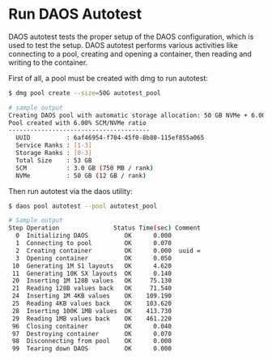 # Run DAOS Autotest

DAOS autotest tests the proper setup of the DAOS configuration, which is used to test the setup.
DAOS autotest performs various activities like connecting to a pool, creating and opening
a container, then reading and writing to the container.

First of all, a pool must be created with dmg to run autotest:

```sh
$ dmg pool create --size=50G autotest_pool

# sample output
Creating DAOS pool with automatic storage allocation: 50 GB NVMe + 6.00% SCM
Pool created with 6.00% SCM/NVMe ratio
---------------------------------------
  UUID          : 6af46954-f704-45f0-8b80-115ef855a065
  Service Ranks : [1-3]
  Storage Ranks : [0-3]
  Total Size    : 53 GB
  SCM           : 3.0 GB (750 MB / rank)
  NVMe          : 50 GB (12 GB / rank)
```

Then run autotest via the daos utility:

```sh
$ daos pool autotest --pool autotest_pool

# Sample output
Step Operation               Status Time(sec) Comment
  0  Initializing DAOS          OK      0.000
  1  Connecting to pool         OK      0.070
  2  Creating container         OK      0.000  uuid =
  3  Opening container          OK      0.050
 10  Generating 1M S1 layouts   OK      4.620
 11  Generating 10K SX layouts  OK      0.140
 20  Inserting 1M 128B values   OK     75.130
 21  Reading 128B values back   OK     71.540
 24  Inserting 1M 4KB values    OK    109.190
 25  Reading 4KB values back    OK    103.620
 28  Inserting 100K 1MB values  OK    413.730
 29  Reading 1MB values back    OK    461.220
 96  Closing container          OK      0.040
 97  Destroying container       OK      0.070
 98  Disconnecting from pool    OK      0.000
 99  Tearing down DAOS          OK      0.000
```
